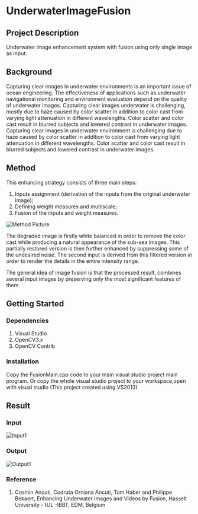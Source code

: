 # UnderwaterImageFusion

## Project Description
Underwater image enhancement system with fusion using only single image as input.

## Background
Capturing clear images in underwater environments is an important issue of ocean engineering. The effectiveness of applications such as underwater navigational monitoring and environment evaluation depend on the quality of underwater images. Capturing clear images underwater is challenging, mostly due to haze caused by color scatter in addition to color cast from varying light attenuation in different wavelengths. Color scatter and color cast result in blurred subjects and lowered contrast in underwater images. Capturing clear images in underwater environment is challenging due to haze caused by color scatter in addition to color cast from varying light attenuation in different wavelengths. Color scatter and color cast result in blurred subjects and lowered contrast in underwater images. 

## Method
This enhancing strategy consists of three main steps: 
1. Inputs assignment (derivation of the inputs from the original underwater image);
2. Defining weight measures and multiscale;
3. Fusion of the inputs and weight measures.

![Method Picture](https://user-images.githubusercontent.com/77296025/174542606-7db62536-92d1-4fa3-b9c9-b6a11444304e.png)

The degraded image is firstly white balanced in order to remove the color cast while producing a natural appearance of the sub-sea images. This partially restored version is then further enhanced by suppressing some of the undesired noise. The second input is derived from this filtered version in order to render the details in the entire intensity range.

The general idea of image fusion is that the processed result, combines several input images by preserving only the most significant features of them.

## Getting Started
### Dependencies
1. Visual Studio
2. OpenCV3.x
3. OpenCV Contrib

### Installation
Copy the FusionMain.cpp code to your main visual studio project main program.
Or copy the whole visual studio project to your workspace,open with visual studio
(This project created using VS2013)

## Result
### Input
![Input1](https://user-images.githubusercontent.com/77296025/174544344-ba6ad536-1ffe-4854-9d3d-fbbb00f5ac93.png)



### Output
![Output1](https://user-images.githubusercontent.com/77296025/174544415-2c2ed6a0-9c90-4a6a-8dc0-fbcafaeca9f1.png)

### Reference
1. Cosmin Ancuti, Codruta Orniana Ancuti, Tom Haber and Philippe Bekaert, Enhancing Underwater Images and Videos by Fusion, Hasselt University - tUL -IBBT, EDM, Belgium
